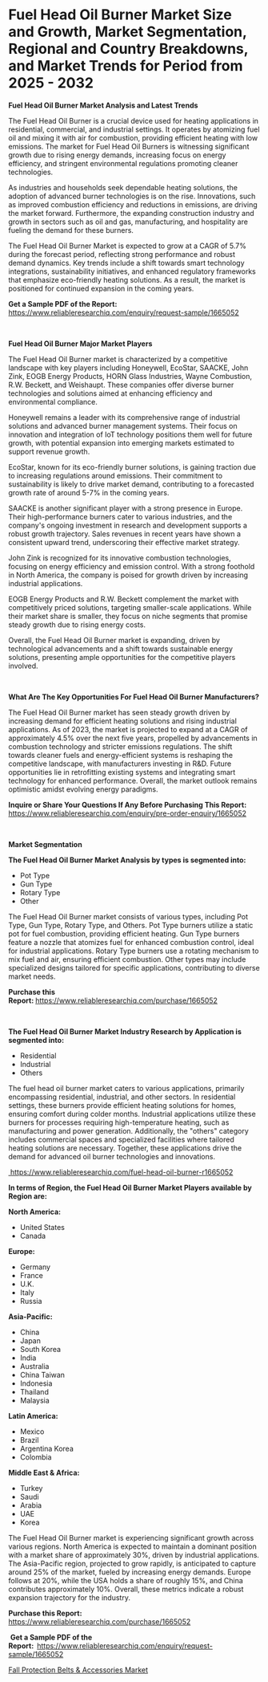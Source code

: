<p><h1>Fuel Head Oil Burner Market Size and Growth, Market Segmentation, Regional and Country Breakdowns, and Market Trends for Period from 2025 -  2032</h1></p><p><strong>Fuel Head Oil Burner Market Analysis and Latest Trends</strong></p>
<p><p>The Fuel Head Oil Burner is a crucial device used for heating applications in residential, commercial, and industrial settings. It operates by atomizing fuel oil and mixing it with air for combustion, providing efficient heating with low emissions. The market for Fuel Head Oil Burners is witnessing significant growth due to rising energy demands, increasing focus on energy efficiency, and stringent environmental regulations promoting cleaner technologies.</p><p>As industries and households seek dependable heating solutions, the adoption of advanced burner technologies is on the rise. Innovations, such as improved combustion efficiency and reductions in emissions, are driving the market forward. Furthermore, the expanding construction industry and growth in sectors such as oil and gas, manufacturing, and hospitality are fueling the demand for these burners.</p><p>The Fuel Head Oil Burner Market is expected to grow at a CAGR of 5.7% during the forecast period, reflecting strong performance and robust demand dynamics. Key trends include a shift towards smart technology integrations, sustainability initiatives, and enhanced regulatory frameworks that emphasize eco-friendly heating solutions. As a result, the market is positioned for continued expansion in the coming years.</p></p>
<p><strong>Get a Sample PDF of the Report:&nbsp;</strong> <a href="https://www.reliableresearchiq.com/enquiry/request-sample/1665052?utm_campaign=2302&utm_medium=2&utm_source=Github&utm_content=ia&utm_term=08032025&utm_id=fuel-head-oil-burner">https://www.reliableresearchiq.com/enquiry/request-sample/1665052</a></p>
<p>&nbsp;</p>
<p><strong>Fuel Head Oil Burner Major Market Players</strong></p>
<p><p>The Fuel Head Oil Burner market is characterized by a competitive landscape with key players including Honeywell, EcoStar, SAACKE, John Zink, EOGB Energy Products, HORN Glass Industries, Wayne Combustion, R.W. Beckett, and Weishaupt. These companies offer diverse burner technologies and solutions aimed at enhancing efficiency and environmental compliance.</p><p>Honeywell remains a leader with its comprehensive range of industrial solutions and advanced burner management systems. Their focus on innovation and integration of IoT technology positions them well for future growth, with potential expansion into emerging markets estimated to support revenue growth.</p><p>EcoStar, known for its eco-friendly burner solutions, is gaining traction due to increasing regulations around emissions. Their commitment to sustainability is likely to drive market demand, contributing to a forecasted growth rate of around 5-7% in the coming years.</p><p>SAACKE is another significant player with a strong presence in Europe. Their high-performance burners cater to various industries, and the company's ongoing investment in research and development supports a robust growth trajectory. Sales revenues in recent years have shown a consistent upward trend, underscoring their effective market strategy.</p><p>John Zink is recognized for its innovative combustion technologies, focusing on energy efficiency and emission control. With a strong foothold in North America, the company is poised for growth driven by increasing industrial applications.</p><p>EOGB Energy Products and R.W. Beckett complement the market with competitively priced solutions, targeting smaller-scale applications. While their market share is smaller, they focus on niche segments that promise steady growth due to rising energy costs.</p><p>Overall, the Fuel Head Oil Burner market is expanding, driven by technological advancements and a shift towards sustainable energy solutions, presenting ample opportunities for the competitive players involved.</p></p>
<p>&nbsp;</p>
<p><strong>What Are The Key Opportunities For Fuel Head Oil Burner Manufacturers?</strong></p>
<p><p>The Fuel Head Oil Burner market has seen steady growth driven by increasing demand for efficient heating solutions and rising industrial applications. As of 2023, the market is projected to expand at a CAGR of approximately 4.5% over the next five years, propelled by advancements in combustion technology and stricter emissions regulations. The shift towards cleaner fuels and energy-efficient systems is reshaping the competitive landscape, with manufacturers investing in R&D. Future opportunities lie in retrofitting existing systems and integrating smart technology for enhanced performance. Overall, the market outlook remains optimistic amidst evolving energy paradigms.</p></p>
<p><strong>Inquire or Share Your Questions If Any Before Purchasing This Report:</strong> <a href="https://www.reliableresearchiq.com/enquiry/pre-order-enquiry/1665052?utm_campaign=2302&utm_medium=2&utm_source=Github&utm_content=ia&utm_term=08032025&utm_id=fuel-head-oil-burner">https://www.reliableresearchiq.com/enquiry/pre-order-enquiry/1665052</a></p>
<p>&nbsp;</p>
<p><strong>Market Segmentation</strong></p>
<p><strong>The Fuel Head Oil Burner Market Analysis by types is segmented into:</strong></p>
<p><ul><li>Pot Type</li><li>Gun Type</li><li>Rotary Type</li><li>Other</li></ul></p>
<p><p>The Fuel Head Oil Burner market consists of various types, including Pot Type, Gun Type, Rotary Type, and Others. Pot Type burners utilize a static pot for fuel combustion, providing efficient heating. Gun Type burners feature a nozzle that atomizes fuel for enhanced combustion control, ideal for industrial applications. Rotary Type burners use a rotating mechanism to mix fuel and air, ensuring efficient combustion. Other types may include specialized designs tailored for specific applications, contributing to diverse market needs.</p></p>
<p><strong>Purchase this Report:&nbsp;</strong><a href="https://www.reliableresearchiq.com/purchase/1665052?utm_campaign=2302&utm_medium=2&utm_source=Github&utm_content=ia&utm_term=08032025&utm_id=fuel-head-oil-burner">https://www.reliableresearchiq.com/purchase/1665052</a></p>
<p>&nbsp;</p>
<p><strong>The Fuel Head Oil Burner Market Industry Research by Application is segmented into:</strong></p>
<p><ul><li>Residential</li><li>Industrial</li><li>Others</li></ul></p>
<p><p>The fuel head oil burner market caters to various applications, primarily encompassing residential, industrial, and other sectors. In residential settings, these burners provide efficient heating solutions for homes, ensuring comfort during colder months. Industrial applications utilize these burners for processes requiring high-temperature heating, such as manufacturing and power generation. Additionally, the "others" category includes commercial spaces and specialized facilities where tailored heating solutions are necessary. Together, these applications drive the demand for advanced oil burner technologies and innovations.</p></p>
<p><a href="https://www.reliableresearchiq.com/fuel-head-oil-burner-r1665052?utm_campaign=2302&utm_medium=2&utm_source=Github&utm_content=ia&utm_term=08032025&utm_id=fuel-head-oil-burner">&nbsp;https://www.reliableresearchiq.com/fuel-head-oil-burner-r1665052</a></p>
<p><strong>In terms of Region, the Fuel Head Oil Burner Market Players available by Region are:</strong></p>
<p>
    <p> <strong> North America: </strong>
        <ul>
            <li>United States</li>
            <li>Canada</li>
        </ul>
        </p> 
    <p> <strong> Europe: </strong>
        <ul>
            <li>Germany</li>
            <li>France</li>
            <li>U.K.</li>
            <li>Italy</li>
            <li>Russia</li>
        </ul>
        </p> 
    <p> <strong> Asia-Pacific: </strong>
        <ul>
            <li>China</li>
            <li>Japan</li>
            <li>South Korea</li>
            <li>India</li>
            <li>Australia</li>
            <li>China Taiwan</li>
            <li>Indonesia</li>
            <li>Thailand</li>
            <li>Malaysia</li>
        </ul>
        </p> 
    <p> <strong> Latin America: </strong>
        <ul>
            <li>Mexico</li>
            <li>Brazil</li>
            <li>Argentina Korea</li>
            <li>Colombia</li>
        </ul>
        </p> 
    <p> <strong> Middle East & Africa: </strong>
        <ul>
            <li>Turkey</li>
            <li>Saudi</li>
            <li>Arabia</li>
            <li>UAE</li>
            <li>Korea</li>
        </ul>
    </p>
    </p>
<p><p>The Fuel Head Oil Burner market is experiencing significant growth across various regions. North America is expected to maintain a dominant position with a market share of approximately 30%, driven by industrial applications. The Asia-Pacific region, projected to grow rapidly, is anticipated to capture around 25% of the market, fueled by increasing energy demands. Europe follows at 20%, while the USA holds a share of roughly 15%, and China contributes approximately 10%. Overall, these metrics indicate a robust expansion trajectory for the industry.</p></p>
<p><strong>Purchase this Report: </strong><a href="https://www.reliableresearchiq.com/purchase/1665052?utm_campaign=2302&utm_medium=2&utm_source=Github&utm_content=ia&utm_term=08032025&utm_id=fuel-head-oil-burner">https://www.reliableresearchiq.com/purchase/1665052</a></p>
<p>&nbsp;<strong>Get a Sample PDF of the Report:&nbsp;&nbsp;</strong><a href="https://www.reliableresearchiq.com/enquiry/request-sample/1665052?utm_campaign=2302&utm_medium=2&utm_source=Github&utm_content=ia&utm_term=08032025&utm_id=fuel-head-oil-burner">https://www.reliableresearchiq.com/enquiry/request-sample/1665052</a></p>
<p><strong></strong></p>
<p><p><a href="https://github.com/NarcisoFerry/Market-Research-Report-List-1/blob/main/fall-protection-belts-accessories-market.md?utm_campaign=2302&utm_medium=2&utm_source=Github&utm_content=ia&utm_term=08032025&utm_id=fuel-head-oil-burner">Fall Protection Belts & Accessories Market</a></p></p>